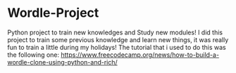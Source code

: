 # Wordle-Project
Python project to train new knowledges and Study new modules!
I did this project to train some previous knowledge and learn new things, it was really fun to train a little during my holidays!
The tutorial that i used to do this was the following one: https://www.freecodecamp.org/news/how-to-build-a-wordle-clone-using-python-and-rich/
